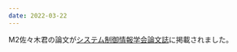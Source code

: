 ```yaml
---
date: 2022-03-22
---
```

M2佐々木君の論文が<a href="https://www.iscie.or.jp/pub/journal">システム制御情報学会論文誌</a>に掲載されました。 
